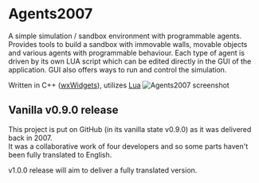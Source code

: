 # Agents2007
A simple simulation / sandbox environment with programmable agents.<br />
Provides tools to build a sandbox with immovable walls, movable objects and various agents with programmable behaviour. Each type of agent is driven by its own LUA script which can be edited directly in the GUI of the application. GUI also offers ways to run and control the simulation.<br />

Written in C++ ([wxWidgets](https://www.wxwidgets.org/)), utilizes [Lua](http://www.lua.org/about.html)
![Agents2007 screenshot](https://smejkal.software/img/agents2007_scr1.jpg)

## Vanilla v0.9.0 release

This project is put on GitHub (in its vanilla state v0.9.0) as it was delivered back in 2007.<br />
It was a collaborative work of four developers and so some parts haven't been fully translated to English.

v1.0.0 release will aim to deliver a fully translated version.
